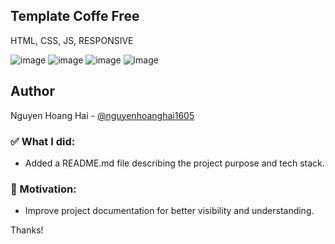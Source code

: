 ## Template Coffe Free
HTML, CSS, JS, RESPONSIVE

![image](https://github.com/user-attachments/assets/0d9ba513-8d40-4062-8692-00d9ddb76566)
![image](https://github.com/user-attachments/assets/ffb6e569-ed48-459c-8af8-906c069fcfec)
![image](https://github.com/user-attachments/assets/5a4a3489-8265-484a-8e3e-c7d449636422)
![image](https://github.com/user-attachments/assets/a21e883f-f5e0-4047-ba5e-2732f2a24a7f)

## Author
Nguyen Hoang Hai - [@nguyenhoanghai1605](https://github.com/nguyenhoanghai1605)


### ✅ What I did:
- Added a README.md file describing the project purpose and tech stack.

### 📌 Motivation:
- Improve project documentation for better visibility and understanding.

Thanks!
